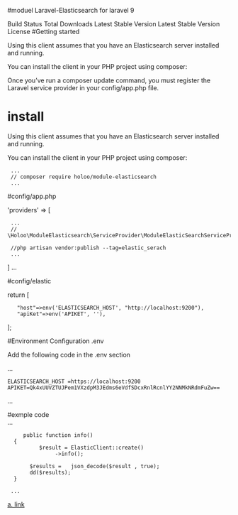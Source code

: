 #moduel Laravel-Elasticsearch  for laravel  9 


Build Status Total Downloads Latest Stable Version Latest Stable Version License
#Getting started 

Using this client assumes that you have an Elasticsearch server installed and running.

You can install the client in your PHP project using composer:

Once you’ve run a composer update command, you must register the Laravel service provider in your config/app.php file.


# install
Using this client assumes that you have an Elasticsearch server installed and running.

You can install the client in your PHP project using composer:
  
     ...
     // composer require holoo/module-elasticsearch
     ...



#config/app.php

 'providers' => [

     ...
     // \Holoo\ModuleElasticsearch\ServiceProvider\ModuleElasticSearchServiceProvider::class,
       
     //php artisan vendor:publish --tag=elastic_serach
     ...
    
 ]
 ...
 
 #config/elastic  
 
   return [
      
       "host"=>env('ELASTICSEARCH_HOST', "http://localhost:9200"),
       "apiKet"=>env('APIKET', ''),
   
   ];
 
 
#Environment Configuration  .env
 
 Add the following code in the .env section  
 
   ...
     
    ELASTICSEARCH_HOST =https://localhost:9200
    APIKET=Qk4xUUVZTUJPem1VXzdpM3JEdms6eVdfSDcxRnlRcnlYY2NNMkNRdmFuZw==
   ...
  
  
  #exmple code  
    ... 
     
         public function info()
      {
              $result = ElasticClient::create()
                   ->info();
    
           $results =   json_decode($result , true);
           dd($results);
      } 
      
     ...   
     
 [a. link](https://www.elastic.co/guide/en/elasticsearch/client/php-api/current/index_management.html   
)
